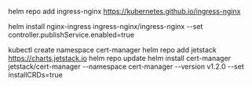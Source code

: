 helm repo add ingress-nginx https://kubernetes.github.io/ingress-nginx


helm install nginx-ingress ingress-nginx/ingress-nginx --set controller.publishService.enabled=true


kubectl create namespace cert-manager
helm repo add jetstack https://charts.jetstack.io
helm repo update
helm install cert-manager jetstack/cert-manager --namespace cert-manager --version v1.2.0 --set installCRDs=true

